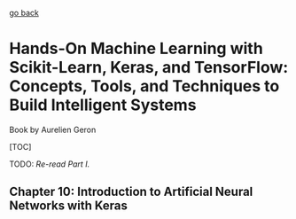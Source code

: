 [go back](https://github.com/pkardas/learning)

# Hands-On Machine Learning with Scikit-Learn, Keras, and TensorFlow: Concepts, Tools, and Techniques to Build Intelligent Systems
Book by Aurelien Geron

[TOC]

TODO: *Re-read Part I.*

## Chapter 10: Introduction to Artificial Neural Networks with Keras


